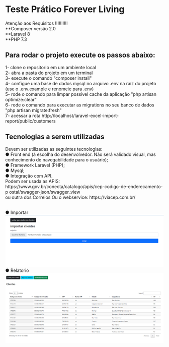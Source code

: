 # Teste Prático Forever Living

Atenção aos Requisitos !!!!!!!!!! </br>
**Composer versão 2.0 </br>
**Laravel 8 </br>
**PHP 7.3 </br>

<h2>Para rodar o projeto execute os passos abaixo:</h2>  
1- clone o repositorio em um ambiente local </br>
2- abra a pasta do projeto em um terminal </br>
3- execute o comando "composer install" </br>
4- configue uma base de dados mysql no arquivo .env na raíz do projeto (use o .env.example e renomeie para .env) </br>
5- rode o comando para limpar possivel cache da aplicação "php artisan optimize:clear" </br>
6- rode o comando para executar as migrations no seu banco de dados "php artisan migrate:fresh" </br>
7- acessar a rota http://localhost/laravel-excel-import-report/public/customers </br>

<h2>Tecnologias a serem utilizadas</h2>  
Devem ser utilizadas as seguintes tecnologias: </br>
● Front end (à escolha do desenvolvedor. Não será validado visual, mas conhecimento de
navegabilidade para o usuário); </br>
● Framework Laravel (PHP); </br>
● Mysql; </br>
● Integração com API. </br>
 Podem ser usada as APIS: </br>
 https://www.gov.br/conecta/catalogo/apis/cep-codigo-de-enderecamento-p
ostal/swagger-json/swagger_view </br>
 ou outra dos Correios
 Ou o webservice: https://viacep.com.br/ </br>

 <br>

● Importar </br>
![index](https://github.com/georgesbrj/TestePraticoForeverLiving/blob/master/public/img/index.png)
● Relatorio </br>
![relatorio](https://github.com/georgesbrj/TestePraticoForeverLiving/blob/master/public/img/relatorio.png)

 
